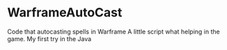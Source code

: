 # WarframeAutoCast
Code that autocasting spells in Warframe
A little script what helping in the game. My first try in the Java
